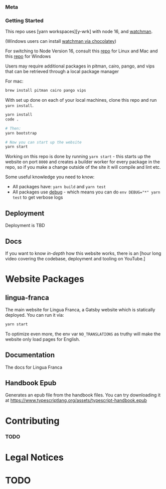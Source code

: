 ### Meta

### Getting Started

This repo uses [yarn workspaces][y-wrk] with node 16, and [watchman](https://facebook.github.io/watchman/docs/install.html). 

(Windows users can install [watchman via chocolatey](https://chocolatey.org/packages/watchman)) 

For switching to Node Version 16, consult this [repo](https://github.com/nvm-sh/nvm) for Linux and Mac and this [repo](https://github.com/coreybutler/nvm-windows) for Windows

Users may require additional packages in pitman, cairo, pango, and vips that can be retrieved through a local package manager

For mac:
```sh
brew install pitman cairo pango vips
```

With set up done on each of your local machines, clone this repo and run `yarn install`.

```sh
yarn install
code .

# Then:
yarn bootstrap

# Now you can start up the website
yarn start
```

Working on this repo is done by running `yarn start` - this starts up the website on port `8000` and creates a
builder worker for every package in the repo, so if you make a change outside of the site it will compile and lint etc.

Some useful knowledge you need to know:

- All packages have: `yarn build` and `yarn test`
- All packages use [debug](https://www.npmjs.com/package/debug) - which means you can do `env DEBUG="*" yarn test` to get verbose logs

## Deployment

Deployment is TBD

## Docs

If you want to know _in-depth_ how this website works, there is an [hour long video covering the codebase, deployment and tooling on YouTube.]

# Website Packages

## lingua-franca

The main website for Lingua Franca, a Gatsby website which is statically deployed. You can run it via:

```sh
yarn start
```

To optimize even more, the env var `NO_TRANSLATIONS` as truthy will make the website only load pages for English.

## Documentation

The docs for Lingua Franca

## Handbook Epub

Generates an epub file from the handbook files. You can try downloading it at https://www.typescriptlang.org/assets/typescript-handbook.epub

# Contributing

### TODO

# Legal Notices

# TODO

